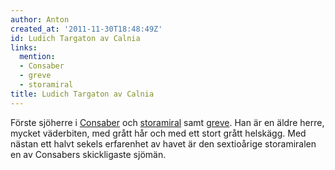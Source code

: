 ```yaml
---
author: Anton
created_at: '2011-11-30T18:48:49Z'
id: Ludich Targaton av Calnia
links:
  mention:
  - Consaber
  - greve
  - storamiral
title: Ludich Targaton av Calnia
---
```


Förste sjöherre i [Consaber] och [storamiral] samt [greve]. Han är en äldre herre, mycket
väderbiten, med grått hår och med ett stort grått helskägg. Med nästan ett halvt sekels erfarenhet
av havet är den sextioårige storamiralen en av Consabers skickligaste sjömän.

  [Consaber]: Consaber
  [storamiral]: storamiral
  [greve]: greve
